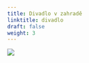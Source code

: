 ```yaml
---
title: Divadlo v zahradě
linktitle: divadlo
draft: false
weight: 3
---
```

![](/assets/media/banery_brez-1-.jpg)